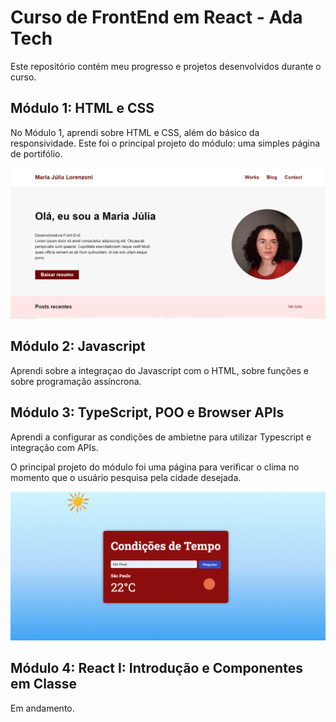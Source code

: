 # Curso de FrontEnd em React - Ada Tech

Este repositório contém meu progresso e projetos desenvolvidos durante o curso.

## Módulo 1: HTML e CSS

No Módulo 1, aprendi sobre HTML e CSS, além do básico da responsividade.
Este foi o principal projeto do módulo: uma simples página de portifólio. 

<img src="modulo1/codigoModulo1.png" alt="Página de portifólio feita para o módulo 1" style="max-height: 300px;">

## Módulo 2: Javascript

Aprendi sobre a integraçao do Javascript com o HTML, sobre funções e sobre programação assíncrona.

## Módulo 3: TypeScript, POO e Browser APIs

Aprendi a configurar as condições de ambietne para utilizar Typescript e integração com APIs.

O principal projeto do módulo foi uma página para verificar o clima no momento que o usuário pesquisa pela cidade desejada.

<img src="condicaoTempo.png" alt="Página de condição do tempo feita para o módulo 3" style="max-height: 300px;">

## Módulo 4: React I: Introdução e Componentes em Classe 
Em andamento.
